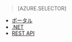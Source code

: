 > [AZURE.SELECTOR]
- [ポータル](../articles/media-services/media-services-manage-content.md#encode)
- [.NET](../articles/media-services/media-services-dotnet-encode-asset.md)
- [REST API](../articles/media-services/media-services-rest-encode-asset.md)

